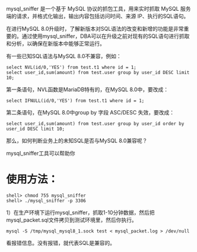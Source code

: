 mysql_sniffer 是一个基于 MySQL 协议的抓包工具，用来实时抓取 MySQL 服务端的请求，并格式化输出，输出内容包括访问时间、来源 IP、执行的SQL语句。

在进行MySQL 8.0升级时，了解新版本对SQL语法的改变和新增的功能是非常重要的。通过使用mysql_sniffer，DBA可以在升级之前对现有的SQL语句进行抓取和分析，以确保在新版本中能够正常运行。


有一些已知SQL语法与MySQL 8.0不兼容，例如：
```
select NVL(id/0,'YES') from test.t1 where id = 1;
select user_id,sum(amount) from test.user group by user_id DESC limit 10;
```

第一条语句，NVL函数是MariaDB特有的，在MySQL 8.0中，要改成：
```
select IFNULL(id/0,'YES') from test.t1 where id = 1;
```

第二条语句，在MySQL 8.0中group by 字段 ASC/DESC 失效，要改成：
```
select user_id,sum(amount) from test.user group by user_id order by user_id DESC limit 10;
```

那么，如何判断业务上的未知SQL是否与MySQL 8.0兼容呢？

mysql_sniffer工具可以帮助你

# 使用方法：
```
shell> chmod 755 mysql_sniffer
shell> ./mysql_sniffer -p 3306
```

1）在生产环境下运行mysql_sniffer，抓取1-10分钟数据，然后把mysql_packet.sql文件拷贝到测试环境里，然后你执行。
```
mysql -S /tmp/mysql_mysql8_1.sock test < mysql_packet.log > /dev/null
```
看报错信息。没有报错，就代表SQL是兼容的。


